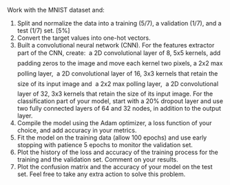 Work with the MNIST dataset and:
1) Split and normalize the data into a training (5/7), a validation (1/7), and a test (1/7) set. [5%]
2) Convert the target values into one-hot vectors.
3) Built a convolutional neural network (CNN). For the features extractor part of the CNN, create:
 a 2D convolutional layer of 8, 5x5 kernels, add padding zeros to the image and move each kernel two
pixels,
 a 2x2 max polling layer,
 a 2D convolutional layer of 16, 3x3 kernels that retain the size of its input image and
 a 2x2 max polling layer,
 a 2D convolutional layer of 32, 3x3 kernels that retain the size of its input image.
For the classification part of your model, start with a 20% dropout layer and use two fully connected layers
of 64 and 32 nodes, in addition to the output layer.
4) Compile the model using the Adam optimizer, a loss function of your choice, and add accuracy in
your metrics.
5) Fit the model on the training data (allow 100 epochs) and use early stopping with patience 5 epochs
to monitor the validation set.
6) Plot the history of the loss and accuracy of the training process for the training and the validation
set. Comment on your results.
7) Plot the confusion matrix and the accuracy of your model on the test set.
Feel free to take any extra action to solve this problem.
